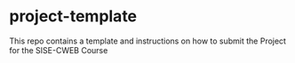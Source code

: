 # project-template
This repo contains a template and instructions on how to submit the Project for the SISE-CWEB Course
